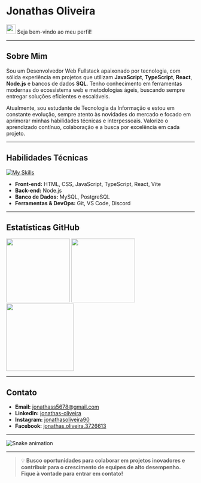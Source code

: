 # Jonathas Oliveira

<img src="assets/Hi.gif" width="25px"> Seja bem-vindo ao meu perfil!

---

## Sobre Mim

Sou um Desenvolvedor Web Fullstack apaixonado por tecnologia, com sólida experiência em projetos que utilizam **JavaScript**, **TypeScript**, **React**, **Node.js** e bancos de dados **SQL**. Tenho conhecimento em ferramentas modernas do ecossistema web e metodologias ágeis, buscando sempre entregar soluções eficientes e escaláveis.

Atualmente, sou estudante de Tecnologia da Informação e estou em constante evolução, sempre atento às novidades do mercado e focado em aprimorar minhas habilidades técnicas e interpessoais. Valorizo o aprendizado contínuo, colaboração e a busca por excelência em cada projeto.

---

## Habilidades Técnicas

[![My Skills](https://skillicons.dev/icons?i=js,ts,react,nodejs,html,css,vite,mysql,postgres,git,vscode)](https://skillicons.dev)

- **Front-end:** HTML, CSS, JavaScript, TypeScript, React, Vite
- **Back-end:** Node.js
- **Banco de Dados:** MySQL, PostgreSQL
- **Ferramentas & DevOps:** Git, VS Code, Discord

---

## Estatísticas GitHub

<div>
  <img height="170em" src="https://github-readme-stats.vercel.app/api?username=jonathasfrontend&show_icons=true&theme=merko&include_all_commits=true&count_private=true"/>
  <img height="170em" src="https://streak-stats.demolab.com/?user=jonathasfrontend&theme=merko"/>
  <img height="180em" src="https://github-readme-stats.vercel.app/api/top-langs/?username=jonathasfrontend&layout=compact&langs_count=7&theme=merko"/>
</div>

---

## Contato

- **Email:** [jonathass5678@gmail.com](mailto:jonathass5678@gmail.com)
- **LinkedIn:** [jonathas-oliveira](https://www.linkedin.com/in/jonathas-oliveira) <!-- Inclua seu LinkedIn se possuir -->
- **Instagram:** [jonathasoliveira90](https://www.instagram.com/jonathasoliveira90/)
- **Facebook:** [jonathas.oliveira.3726613](https://www.facebook.com/jonathas.oliveira.3726613/)

---

![Snake animation](https://github.com/jonathasfrontend/jonathasfrontend/blob/output/github-contribution-grid-snake.svg)

---

> 💡 **Busco oportunidades para colaborar em projetos inovadores e contribuir para o crescimento de equipes de alto desempenho. Fique à vontade para entrar em contato!**